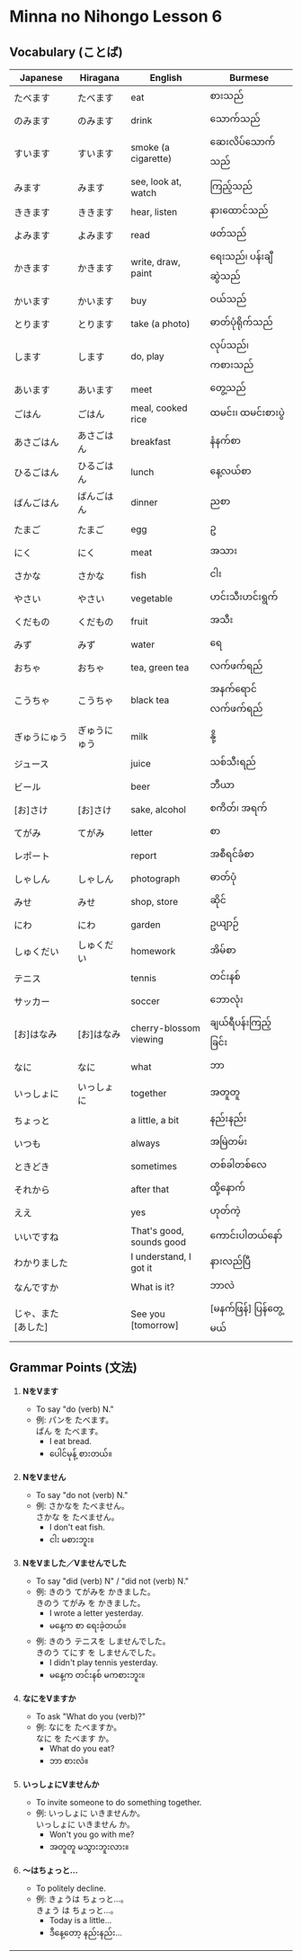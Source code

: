 # Minna no Nihongo Lesson 6

## Vocabulary (ことば)

| Japanese   | Hiragana     | English                        | Burmese                 |
|------------|-------------|--------------------------------|-------------------------|
| たべます   | たべます     | eat                            | စားသည်                  |
| のみます   | のみます     | drink                          | သောက်သည်                |
| すいます   | すいます     | smoke (a cigarette)            | ဆေးလိပ်သောက်သည်         |
| みます     | みます       | see, look at, watch            | ကြည့်သည်                |
| ききます   | ききます     | hear, listen                   | နားထောင်သည်             |
| よみます   | よみます     | read                           | ဖတ်သည်                  |
| かきます   | かきます     | write, draw, paint             | ရေးသည်၊ ပန်းချီဆွဲသည်    |
| かいます   | かいます     | buy                            | ဝယ်သည်                  |
| とります   | とります     | take (a photo)                 | ဓာတ်ပုံရိုက်သည်          |
| します     | します       | do, play                       | လုပ်သည်၊ ကစားသည်         |
| あいます   | あいます     | meet                           | တွေ့သည်                  |
| ごはん     | ごはん       | meal, cooked rice              | ထမင်း၊ ထမင်းစားပွဲ        |
| あさごはん | あさごはん   | breakfast                      | နံနက်စာ                 |
| ひるごはん | ひるごはん   | lunch                          | နေ့လယ်စာ                 |
| ばんごはん | ばんごはん   | dinner                         | ညစာ                     |
| たまご     | たまご       | egg                            | ဥ                       |
| にく       | にく         | meat                           | အသား                    |
| さかな     | さかな       | fish                           | ငါး                     |
| やさい     | やさい       | vegetable                      | ဟင်းသီးဟင်းရွက်          |
| くだもの   | くだもの     | fruit                          | အသီး                    |
| みず       | みず         | water                          | ရေ                      |
| おちゃ     | おちゃ       | tea, green tea                 | လက်ဖက်ရည်                |
| こうちゃ   | こうちゃ     | black tea                      | အနက်ရောင်လက်ဖက်ရည်      |
| ぎゅうにゅう| ぎゅうにゅう| milk                           | နို့                    |
| ジュース   |              | juice                          | သစ်သီးရည်                |
| ビール     |              | beer                           | ဘီယာ                    |
| [お]さけ   | [お]さけ     | sake, alcohol                  | စကိတ်၊ အရက်              |
| てがみ     | てがみ       | letter                         | စာ                      |
| レポート   |              | report                         | အစီရင်ခံစာ              |
| しゃしん   | しゃしん     | photograph                     | ဓာတ်ပုံ                  |
| みせ       | みせ         | shop, store                    | ဆိုင်                    |
| にわ       | にわ         | garden                         | ဥယျာဉ်                  |
| しゅくだい | しゅくだい   | homework                       | အိမ်စာ                   |
| テニス     |              | tennis                         | တင်းနစ်                 |
| サッカー   |              | soccer                         | ဘောလုံး                  |
| [お]はなみ | [お]はなみ   | cherry-blossom viewing         | ချယ်ရီပန်းကြည့်ခြင်း      |
| なに       | なに         | what                           | ဘာ                      |
| いっしょに | いっしょに   | together                       | အတူတူ                   |
| ちょっと   |              | a little, a bit                | နည်းနည်း                 |
| いつも     |              | always                         | အမြဲတမ်း                |
| ときどき   |              | sometimes                      | တစ်ခါတစ်လေ              |
| それから   |              | after that                     | ထို့နောက်                |
| ええ       |              | yes                            | ဟုတ်ကဲ့                  |
| いいですね |              | That's good, sounds good       | ကောင်းပါတယ်နော်           |
| わかりました|             | I understand, I got it         | နားလည်ပြီ                |
| なんですか |              | What is it?                    | ဘာလဲ                    |
| じゃ、また[あした] |      | See you [tomorrow]             | [မနက်ဖြန်] ပြန်တွေ့မယ်    |

## Grammar Points (文法)

1. **NをVます**
   - To say "do (verb) N."
   - 例: パンを たべます。  
     ぱん を たべます。
     - I eat bread.
     - ပေါင်မုန့် စားတယ်။

2. **NをVません**
   - To say "do not (verb) N."
   - 例: さかなを たべません。  
     さかな を たべません。
     - I don't eat fish.
     - ငါး မစားဘူး။

3. **NをVました／Vませんでした**
   - To say "did (verb) N" / "did not (verb) N."
   - 例: きのう てがみを かきました。  
     きのう てがみ を かきました。
     - I wrote a letter yesterday.
     - မနေ့က စာ ရေးခဲ့တယ်။
   - 例: きのう テニスを しませんでした。  
     きのう てにす を しませんでした。
     - I didn't play tennis yesterday.
     - မနေ့က တင်းနစ် မကစားဘူး။

4. **なにをVますか**
   - To ask "What do you (verb)?"
   - 例: なにを たべますか。  
     なに を たべます か。
     - What do you eat?
     - ဘာ စားလဲ။

5. **いっしょにVませんか**
   - To invite someone to do something together.
   - 例: いっしょに いきませんか。  
     いっしょに いきません か。
     - Won't you go with me?
     - အတူတူ မသွားဘူးလား။

6. **～はちょっと…**
   - To politely decline.
   - 例: きょうは ちょっと…。  
     きょう は ちょっと…。
     - Today is a little...
     - ဒီနေ့တော့ နည်းနည်း...

---
